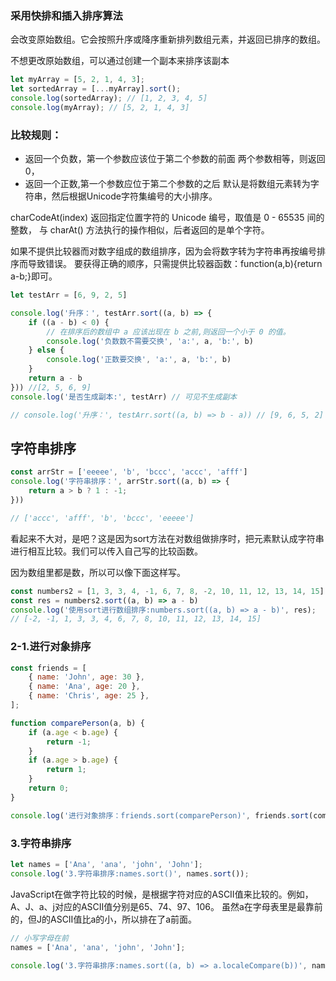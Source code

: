 ### 采用快排和插入排序算法
会改变原始数组。它会按照升序或降序重新排列数组元素，并返回已排序的数组。

不想更改原始数组，可以通过创建一个副本来排序该副本
```js
let myArray = [5, 2, 1, 4, 3];
let sortedArray = [...myArray].sort();
console.log(sortedArray); // [1, 2, 3, 4, 5]
console.log(myArray); // [5, 2, 1, 4, 3]
```

### 比较规则：
* 返回一个负数，第一个参数应该位于第二个参数的前面
两个参数相等，则返回0，
* 返回一个正数,第一个参数应位于第二个参数的之后
默认是将数组元素转为字符串，然后根据Unicode字符集编号的大小排序。

charCodeAt(index) 返回指定位置字符的 Unicode 编号，取值是 0 - 65535 间的整数，
与 charAt() 方法执行的操作相似，后者返回的是单个字符。

如果不提供比较器而对数字组成的数组排序，因为会将数字转为字符串再按编号排序而导致错误。
要获得正确的顺序，只需提供比较器函数：function(a,b){return a-b;}即可。

```js
let testArr = [6, 9, 2, 5]

console.log('升序：', testArr.sort((a, b) => {
    if ((a - b) < 0) {
        // 在排序后的数组中 a 应该出现在 b 之前,则返回一个小于 0 的值。
        console.log('负数数不需要交换', 'a:', a, 'b:', b)
    } else {
        console.log('正数要交换', 'a:', a, 'b:', b)
    }
    return a - b
})) //[2, 5, 6, 9]
console.log('是否生成副本:', testArr) // 可见不生成副本

// console.log('升序：', testArr.sort((a, b) => b - a)) // [9, 6, 5, 2]
```

## 字符串排序
```js
const arrStr = ['eeeee', 'b', 'bccc', 'accc', 'afff']
console.log('字符串排序：', arrStr.sort((a, b) => {
    return a > b ? 1 : -1;
})) 

// ['accc', 'afff', 'b', 'bccc', 'eeeee']
```

看起来不大对，是吧？这是因为sort方法在对数组做排序时，把元素默认成字符串进行相互比较。我们可以传入自己写的比较函数。

因为数组里都是数，所以可以像下面这样写。
```js
const numbers2 = [1, 3, 3, 4, -1, 6, 7, 8, -2, 10, 11, 12, 13, 14, 15];
const res = numbers2.sort((a, b) => a - b)
console.log('使用sort进行数组排序:numbers.sort((a, b) => a - b)', res);
// [-2, -1, 1, 3, 3, 4, 6, 7, 8, 10, 11, 12, 13, 14, 15]
```

### 2-1.进行对象排序
```js
const friends = [
    { name: 'John', age: 30 },
    { name: 'Ana', age: 20 },
    { name: 'Chris', age: 25 },
];

function comparePerson(a, b) {
    if (a.age < b.age) {
        return -1;
    }
    if (a.age > b.age) {
        return 1;
    }
    return 0;
}

console.log('进行对象排序：friends.sort(comparePerson)', friends.sort(comparePerson));
```


### 3.字符串排序
```js
let names = ['Ana', 'ana', 'john', 'John'];
console.log('3.字符串排序:names.sort()', names.sort());
```

JavaScript在做字符比较的时候，是根据字符对应的ASCII值来比较的。例如，A、J、a、j对应的ASCII值分别是65、74、97、106。
虽然a在字母表里是最靠前的，但J的ASCII值比a的小，所以排在了a前面。

```js
// 小写字母在前
names = ['Ana', 'ana', 'john', 'John'];

console.log('3.字符串排序:names.sort((a, b) => a.localeCompare(b))', names.sort((a, b) => a.localeCompare(b)));
```